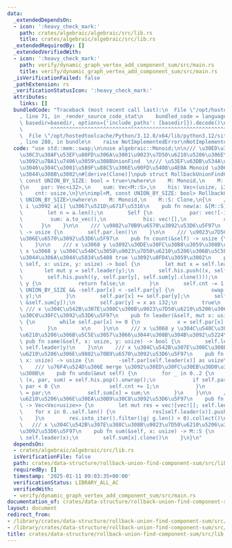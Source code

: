 ```yaml
---
data:
  _extendedDependsOn:
  - icon: ':heavy_check_mark:'
    path: crates/algebraic/algebraic/src/lib.rs
    title: crates/algebraic/algebraic/src/lib.rs
  _extendedRequiredBy: []
  _extendedVerifiedWith:
  - icon: ':heavy_check_mark:'
    path: verify/dynamic_graph_vertex_add_component_sum/src/main.rs
    title: verify/dynamic_graph_vertex_add_component_sum/src/main.rs
  _isVerificationFailed: false
  _pathExtension: rs
  _verificationStatusIcon: ':heavy_check_mark:'
  attributes:
    links: []
  bundledCode: "Traceback (most recent call last):\n  File \"/opt/hostedtoolcache/Python/3.12.8/x64/lib/python3.12/site-packages/onlinejudge_verify/documentation/build.py\"\
    , line 71, in _render_source_code_stat\n    bundled_code = language.bundle(stat.path,\
    \ basedir=basedir, options={'include_paths': [basedir]}).decode()\n          \
    \         ^^^^^^^^^^^^^^^^^^^^^^^^^^^^^^^^^^^^^^^^^^^^^^^^^^^^^^^^^^^^^^^^^^^^^^^^^^^^^^^^^\n\
    \  File \"/opt/hostedtoolcache/Python/3.12.8/x64/lib/python3.12/site-packages/onlinejudge_verify/languages/rust.py\"\
    , line 288, in bundle\n    raise NotImplementedError\nNotImplementedError\n"
  code: "use std::mem::swap;\n\nuse algebraic::Monoid;\n\n/// \u30ED\u30FC\u30EB\u30D0\
    \u30C3\u30AF\u53EF\u80FD\u306A\u3001\u9023\u7D50\u6210\u5206\u306E\u7DCF\u7A4D\
    \u3092\u7BA1\u7406\u3059\u308BUnionFind  \n/// \u53EF\u63DB\u534A\u7FA4\u3092\u6271\
    \u3046\u304C\u3001\u5B9F\u88C5\u306E\u90FD\u5408\u4E0A Monoid \u3068\u3057\u3066\
    \u3044\u308B\u3002\n#[derive(Clone)]\npub struct RollbackUnionFindComponentSum<M,\
    \ const UNION_BY_SIZE: bool = true>\nwhere\n    M: Monoid,\n    M::S: Clone,\n\
    {\n    par: Vec<i32>,\n    sum: Vec<M::S>,\n    his: Vec<(usize, i32, M::S)>,\n\
    \    cnt: usize,\n}\n\nimpl<M, const UNION_BY_SIZE: bool> RollbackUnionFindComponentSum<M,\
    \ UNION_BY_SIZE>\nwhere\n    M: Monoid,\n    M::S: Clone,\n{\n    /// \u9802\u70B9\
    \ i \u3092 a[i] \u3067\u521D\u671F\u5316\n    pub fn new(a: &[M::S]) -> Self {\n\
    \        let n = a.len();\n        Self {\n            par: vec![-1; n],\n   \
    \         sum: a.to_vec(),\n            his: vec![],\n            cnt: n,\n  \
    \      }\n    }\n\n    /// \u9802\u70B9\u6570\u3092\u53D6\u5F97\n    pub fn len(&self)\
    \ -> usize {\n        self.par.len()\n    }\n\n    /// \u9023\u7D50\u6210\u5206\
    \u306E\u6570\u3092\u53D6\u5F97\n    pub fn count(&self) -> usize {\n        self.cnt\n\
    \    }\n\n    /// x \u3068 y \u3092\u30DE\u30FC\u30B8\u3059\u308B\u3002\n    ///\
    \ x \u3068 y \u304C\u540C\u3058\u9023\u7D50\u6210\u5206\u306B\u5C5E\u3057\u3066\
    \u3044\u306A\u3044\u5834\u5408 true \u3092\u8FD4\u3059\u3002\n    pub fn merge(&mut\
    \ self, x: usize, y: usize) -> bool {\n        let mut x = self.leader(x);\n \
    \       let mut y = self.leader(y);\n        self.his.push((x, self.par[x], self.sum[x].clone()));\n\
    \        self.his.push((y, self.par[y], self.sum[y].clone()));\n        if x ==\
    \ y {\n            return false;\n        }\n        self.cnt -= 1;\n        if\
    \ UNION_BY_SIZE && -self.par[x] < -self.par[y] {\n            swap(&mut x, &mut\
    \ y);\n        }\n        self.par[x] += self.par[y];\n        self.sum[x] = M::op(&self.sum[x],\
    \ &self.sum[y]);\n        self.par[y] = x as i32;\n        true\n    }\n\n   \
    \ /// x \u304C\u542B\u307E\u308C\u308B\u9023\u7D50\u6210\u5206\u306E\u30EA\u30FC\
    \u30C0\u30FC\u3092\u53D6\u5F97\n    pub fn leader(&self, mut x: usize) -> usize\
    \ {\n        while self.par[x] >= 0 {\n            x = self.par[x] as usize;\n\
    \        }\n        x\n    }\n\n    /// x \u3068 y \u304C\u540C\u3058\u9023\u7D50\
    \u6210\u5206\u306B\u5C5E\u3057\u3066\u3044\u308B\u304B\u3092\u5224\u5B9A\n   \
    \ pub fn same(&self, x: usize, y: usize) -> bool {\n        self.leader(x) ==\
    \ self.leader(y)\n    }\n\n    /// x \u304C\u542B\u307E\u308C\u308B\u9023\u7D50\
    \u6210\u5206\u306E\u9802\u70B9\u6570\u3092\u53D6\u5F97\n    pub fn size(&self,\
    \ x: usize) -> usize {\n        -self.par[self.leader(x)] as usize\n    }\n\n\
    \    /// \u76F4\u524D\u306E merge \u3092\u30ED\u30FC\u30EB\u30D0\u30C3\u30AF\u3059\
    \u308B\n    pub fn undo(&mut self) {\n        for _ in 0..2 {\n            let\
    \ (x, par, sum) = self.his.pop().unwrap();\n            if self.par[x] >= 0 &&\
    \ par < 0 {\n                self.cnt += 1;\n            }\n            self.par[x]\
    \ = par;\n            self.sum[x] = sum;\n        }\n    }\n\n    /// \u9023\u7D50\
    \u6210\u5206\u306E\u30EA\u30B9\u30C8\u3092\u53D6\u5F97\n    pub fn groups(&self)\
    \ -> Vec<Vec<usize>> {\n        let mut res = vec![vec![]; self.len()];\n    \
    \    for x in 0..self.len() {\n            res[self.leader(x)].push(x);\n    \
    \    }\n        res.into_iter().filter(|g| g.len() > 0).collect()\n    }\n\n \
    \   /// x \u304C\u542B\u307E\u308C\u308B\u9023\u7D50\u6210\u5206\u306E\u7DCF\u7A4D\
    \u3092\u53D6\u5F97\n    pub fn sum(&self, x: usize) -> M::S {\n        let x =\
    \ self.leader(x);\n        self.sum[x].clone()\n    }\n}\n"
  dependsOn:
  - crates/algebraic/algebraic/src/lib.rs
  isVerificationFile: false
  path: crates/data-structure/rollback-union-find-component-sum/src/lib.rs
  requiredBy: []
  timestamp: '2025-01-11 09:03:35+00:00'
  verificationStatus: LIBRARY_ALL_AC
  verifiedWith:
  - verify/dynamic_graph_vertex_add_component_sum/src/main.rs
documentation_of: crates/data-structure/rollback-union-find-component-sum/src/lib.rs
layout: document
redirect_from:
- /library/crates/data-structure/rollback-union-find-component-sum/src/lib.rs
- /library/crates/data-structure/rollback-union-find-component-sum/src/lib.rs.html
title: crates/data-structure/rollback-union-find-component-sum/src/lib.rs
---
```

